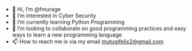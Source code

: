 - 👋 Hi, I’m @fmurage
- 👀 I’m interested in Cyber Security
- 🌱 I’m currently learning Python Programming
- 💞️ I’m looking to collaborate on good programming practices and easy ways to learn a new programming language
- 📫 How to reach me is via my email mutugifelix2@gmail.com

<!---
fmurage/fmurage is a ✨ special ✨ repository because its `README.md` (this file) appears on your GitHub profile.
You can click the Preview link to take a look at your changes.
--->
